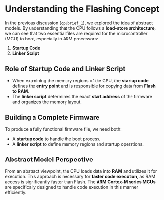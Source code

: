 # Understanding the Flashing Concept

In the previous discussion (`cpubrief_1`), we explored the idea of abstract models. By understanding that the CPU follows a **load-store architecture**, we can see that two essential files are required for the microcontroller (MCU) to boot, especially in ARM processors:

1. **Startup Code**
2. **Linker Script**

## Role of Startup Code and Linker Script
- When examining the memory regions of the CPU, the **startup code** defines the **entry point** and is responsible for copying data from **Flash to RAM**.
- The **linker script** determines the exact **start address** of the firmware and organizes the memory layout.

## Building a Complete Firmware
To produce a fully functional firmware file, we need both:
- A **startup code** to handle the boot process.
- A **linker script** to define memory regions and startup operations.

## Abstract Model Perspective
From an abstract viewpoint, the CPU loads data into **RAM** and utilizes it for execution. This approach is necessary for **faster code execution**, as RAM access is significantly faster than Flash. The **ARM Cortex-M series MCUs** are specifically designed to handle code execution in this manner efficiently.

